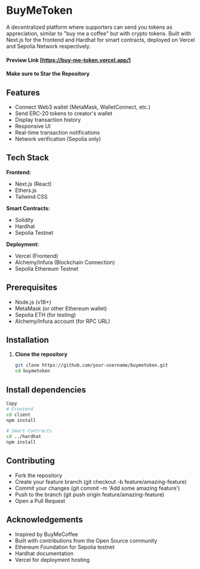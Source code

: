# BuyMeToken

A decentralized platform where supporters can send you tokens as appreciation, similar to "buy me a coffee" but with crypto tokens. Built with Next.js for the frontend and Hardhat for smart contracts, deployed on Vercel and Sepolia Network respectively.

#### Preview Link [https://buy-me-token.vercel.app/]
#### Make sure to Star the Repository

## Features

- Connect Web3 wallet (MetaMask, WalletConnect, etc.)
- Send ERC-20 tokens to creator's wallet
- Display transaction history
- Responsive UI
- Real-time transaction notifications
- Network verification (Sepolia only)

## Tech Stack

**Frontend:**
- Next.js (React)
- Ethers.js
- Tailwind CSS

**Smart Contracts:**
- Solidity
- Hardhat
- Sepolia Testnet

**Deployment:**
- Vercel (Frontend)
- Alchemy/Infura (Blockchain Connection)
- Sepolia Ethereum Testnet

## Prerequisites

- Node.js (v18+)
- MetaMask (or other Ethereum wallet)
- Sepolia ETH (for testing)
- Alchemy/Infura account (for RPC URL)

## Installation

1. **Clone the repository**
   ```bash
   git clone https://github.com/your-username/buymetoken.git
   cd buymetoken
   ```

  ## Install dependencies

``` bash
Copy
# Frontend
cd client
npm install

# Smart Contracts
cd ../hardhat
npm install
```


## Contributing
* Fork the repository
* Create your feature branch (git checkout -b feature/amazing-feature)
* Commit your changes (git commit -m 'Add some amazing feature')
* Push to the branch (git push origin feature/amazing-feature)
* Open a Pull Request

## Acknowledgements
* Inspired by BuyMeCoffee
* Built with contributions from the Open Source community
* Ethereum Foundation for Sepolia testnet
* Hardhat documentation
* Vercel for deployment hosting
